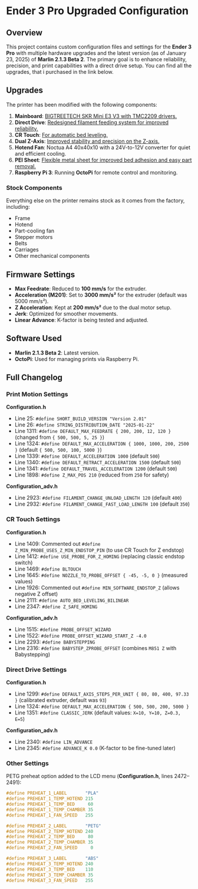 # Ender 3 Pro Upgraded Configuration

## Overview

This project contains custom configuration files and settings for the **Ender 3 Pro** with multiple hardware upgrades and the latest version (as of January 23, 2025) of **Marlin 2.1.3 Beta 2**. The primary goal is to enhance reliability, precision, and print capabilities with a direct drive setup. You can find all the upgrades, that i purchased in the link below.

## Upgrades

The printer has been modified with the following components:

1. **Mainboard**: [BIGTREETECH SKR Mini E3 V3 with TMC2209 drivers.](https://www.aliexpress.com/item/1005006042517491.html)
2. **Direct Drive**: [Redesigned filament feeding system for improved reliability.](https://www.aliexpress.com/item/4000395495656.html)
3. **CR Touch**: [For automatic bed leveling.](https://www.aliexpress.com/item/1005007359991266.html)
4. **Dual Z-Axis**: [Improved stability and precision on the Z-axis.](https://www.aliexpress.com/item/1005006140643642.html)
5. **Hotend Fan**: Noctua A4 40x40x10 with a 24V-to-12V converter for quiet and efficient cooling.
6. **PEI Sheet**: [Flexible metal sheet for improved bed adhesion and easy part removal.](https://www.aliexpress.com/item/1005005818524087.html)
7. **Raspberry Pi 3**: Running **OctoPi** for remote control and monitoring.

### Stock Components

Everything else on the printer remains stock as it comes from the factory, including:
- Frame
- Hotend
- Part-cooling fan
- Stepper motors
- Belts
- Carriages
- Other mechanical components

## Firmware Settings

- **Max Feedrate**: Reduced to **100 mm/s** for the extruder.
- **Acceleration (M201)**: Set to **3000 mm/s²** for the extruder (default was 5000 mm/s²).
- **Z Acceleration**: Kept at **200 mm/s²** due to the dual motor setup.
- **Jerk**: Optimized for smoother movements.
- **Linear Advance**: K-factor is being tested and adjusted.

## Software Used

- **Marlin 2.1.3 Beta 2**: Latest version.
- **OctoPi**: Used for managing prints via Raspberry Pi.

## Full Changelog

### Print Motion Settings
**Configuration.h**
- Line 25: `#define SHORT_BUILD_VERSION "Version 2.01"`
- Line 26: `#define STRING_DISTRIBUTION_DATE "2025-01-22"`
- Line 1311: `#define DEFAULT_MAX_FEEDRATE { 200, 200, 12, 120 }` (changed from `{ 500, 500, 5, 25 }`)
- Line 1324: `#define DEFAULT_MAX_ACCELERATION { 1000, 1000, 200, 2500 }` (default `{ 500, 500, 100, 5000 }`)
- Line 1339: `#define DEFAULT_ACCELERATION 1000` (default `500`)
- Line 1340: `#define DEFAULT_RETRACT_ACCELERATION 1500` (default `500`)
- Line 1341: `#define DEFAULT_TRAVEL_ACCELERATION 1200` (default `500`)
- Line 1898: `#define Z_MAX_POS 210` (reduced from `250` for safety)

**Configuration_adv.h**
- Line 2923: `#define FILAMENT_CHANGE_UNLOAD_LENGTH 120` (default `400`)
- Line 2932: `#define FILAMENT_CHANGE_FAST_LOAD_LENGTH 100` (default `350`)

### CR Touch Settings
**Configuration.h**
- Line 1409: Commented out `#define Z_MIN_PROBE_USES_Z_MIN_ENDSTOP_PIN` (to use CR Touch for Z endstop)
- Line 1412: `#define USE_PROBE_FOR_Z_HOMING` (replacing classic endstop switch)
- Line 1469: `#define BLTOUCH`
- Line 1645: `#define NOZZLE_TO_PROBE_OFFSET { -45, -5, 0 }` (measured values)
- Line 1926: Commented out `#define MIN_SOFTWARE_ENDSTOP_Z` (allows negative Z offset)
- Line 2111: `#define AUTO_BED_LEVELING_BILINEAR`
- Line 2347: `#define Z_SAFE_HOMING`

**Configuration_adv.h**
- Line 1515: `#define PROBE_OFFSET_WIZARD`
- Line 1522: `#define PROBE_OFFSET_WIZARD_START_Z -4.0`
- Line 2293: `#define BABYSTEPPING`
- Line 2316: `#define BABYSTEP_ZPROBE_OFFSET` (combines `M851 Z` with Babystepping)

### Direct Drive Settings
**Configuration.h**
- Line 1299: `#define DEFAULT_AXIS_STEPS_PER_UNIT { 80, 80, 400, 97.33 }` (calibrated extruder, default was `93`)
- Line 1324: `#define DEFAULT_MAX_ACCELERATION { 500, 500, 200, 5000 }`
- Line 1351: `#define CLASSIC_JERK` (default values: `X=10, Y=10, Z=0.3, E=5`)

**Configuration_adv.h**
- Line 2340: `#define LIN_ADVANCE`
- Line 2345: `#define ADVANCE_K 0.0` (K-factor to be fine-tuned later)

### Other Settings
PETG preheat option added to the LCD menu (**Configuration.h**, lines 2472–2491):
```c
#define PREHEAT_1_LABEL       "PLA"
#define PREHEAT_1_TEMP_HOTEND 215
#define PREHEAT_1_TEMP_BED     60
#define PREHEAT_1_TEMP_CHAMBER 35
#define PREHEAT_1_FAN_SPEED   255

#define PREHEAT_2_LABEL       "PETG"
#define PREHEAT_2_TEMP_HOTEND 240
#define PREHEAT_2_TEMP_BED     80
#define PREHEAT_2_TEMP_CHAMBER 35
#define PREHEAT_2_FAN_SPEED     0

#define PREHEAT_3_LABEL       "ABS"
#define PREHEAT_3_TEMP_HOTEND 240
#define PREHEAT_3_TEMP_BED    110
#define PREHEAT_3_TEMP_CHAMBER 35
#define PREHEAT_3_FAN_SPEED   255
